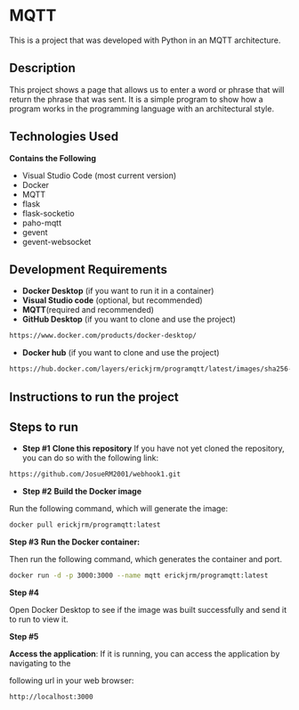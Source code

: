 # MQTT
This is a project that was developed with Python in an MQTT architecture.

## Description
This project shows a page that allows us to enter a word or phrase that will return the phrase that was sent.
It is a simple program to show how a program works in the programming language with an architectural style.

## Technologies Used
**Contains the Following**
- Visual Studio Code (most current version)
- Docker
- MQTT
- flask
- flask-socketio
- paho-mqtt
- gevent
- gevent-websocket

## Development Requirements
- **Docker Desktop** (if you want to run it in a container)
- **Visual Studio code** (optional, but recommended)
- **MQTT**(required and recommended)
- **GitHub Desktop** (if you want to clone and use the project)

```bash
https://www.docker.com/products/docker-desktop/
```

- **Docker hub** (if you want to clone and use the project)

```bash
https://hub.docker.com/layers/erickjrm/programqtt/latest/images/sha256-732eef85a25bc2f69b0efae71806a9dddd8f61c8c72ec5ea721400660f75661e?context=repo
```

## Instructions to run the project
## Steps to run
- **Step #1**
**Clone this repository**
If you have not yet cloned the repository, you can do so with the following link:

```bash
https://github.com/JosueRM2001/webhook1.git
```
- **Step #2**
**Build the Docker image**

Run the following command, which will generate the image:

```bash
docker pull erickjrm/programqtt:latest
```

**Step #3**
**Run the Docker container:**

Then run the following command, which generates the container and port.

```bash
docker run -d -p 3000:3000 --name mqtt erickjrm/programqtt:latest
```

**Step #4**

Open Docker Desktop to see if the image was built successfully and send it to run to view it.

**Step #5**

**Access the application**: If it is running, you can access the application by navigating to the

following url in your web browser:

```bash
http://localhost:3000
```
